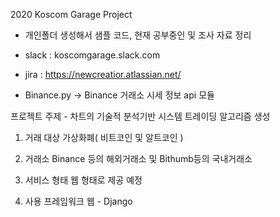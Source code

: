 2020 Koscom Garage Project

- 개인폴더 생성해서 샘플 코드, 현재 공부중인  및 조사 자료 정리

- slack : koscomgarage.slack.com

- jira : https://newcreatior.atlassian.net/

- Binance.py -> Binance 거래소 시세 정보 api 모듈


프로젝트 주제 - 차트의 기술적 분석기반 시스템 트레이딩 알고리즘 생성

1. 거래 대상
  가상화폐( 비트코인 및 알트코인 )
  
2. 거래소
  Binance 등의 해외거래소 및 Bithumb등의 국내거래소
  
3. 서비스 형태 
  웹 형태로 제공 예정
 
4. 사용 프레임워크
  웹 - Django
